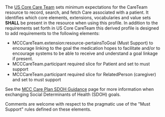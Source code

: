 The [US Core Care Team](http://hl7.org/fhir/us/core/StructureDefinition/us-core-careteam) sets minimum expectations for the CareTeam resource to record, search, and fetch Care associated with a patient. It identifies which core elements, extensions, vocabularies and value sets **SHALL** be present in the resource when using this profile. In addition to the requirements set forth in US Core CareTeam this derived profile is designed to add requirements to the following elements:

* MCCCareTeam.extension:resource-pertainsToGoal (Must Support) to encourage linking to the goal the medication hopes to facilitate and/or to encourage systems to be able to receive and understand a goal linkage if present.
* MCCCareTeam.participant required slice for Patient and set to must support
* MCCCareTeam.participant required slice for RelatedPerson (caregiver) and set to must support

See the [MCC Care Plan SDOH Guidance](https://build.fhir.org/ig/HL7/fhir-us-mcc/branches/master/mcc_care_plan_sdoh_guidance.html) page for more information when exchanging Social Determinants of Health (SDOH) goals.

Comments are welcome with respect to the pragmatic use of the "Must Support" rules defined on these elements.